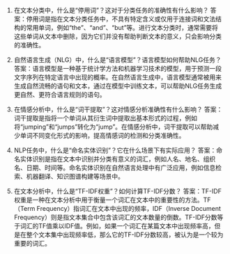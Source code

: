 1. 在文本分类中，什么是“停用词”？这对于分类任务的准确性有什么影响？
答案：停用词是指在文本分类任务中，不具有特定含义或仅用于连接词和文法结构的常用单词，例如“the”、“and”、“but”等。进行文本分类时，通常需要将这些单词从文本中删除，因为它们并没有帮助判断文本的意义，只会影响分类的准确性。

2. 自然语言生成（NLG）中，什么是“语言模型”？语言模型如何帮助NLG任务？
答案：语言模型是一种基于统计学方法和机器学习技术的模型，用于预测一段文字序列在特定语言中出现的概率。在自然语言生成中，语言模型通常被用来生成自然流畅的语句和文本，通过在模型中训练文本，可以帮助NLG任务生成更自然、更符合语言规则的语句。

3. 在情感分析中，什么是“词干提取”？这对情感分析准确性有什么影响？
答案：词干提取是指将一个单词从其衍生词中提取出基本形式的过程，例如将“jumping”和“jumps”转化为“jump”。在情感分析中，词干提取可以帮助减少单词不同变化形式的影响，提高情感词的检测和分类准确性。

4. NLP任务中，什么是“命名实体识别”？它在什么场景下有实际应用？
答案：命名实体识别是指在文本中识别并分类有意义的词汇，例如人名、地名、组织名、日期、时间等。命名实体识别在自然语言处理中有广泛应用，例如信息检索、机器翻译、知识图谱构建等场景中。

5. 在文本分析中，什么是“TF-IDF权重”？如何计算TF-IDF分数？
答案：TF-IDF权重是一种在文本分析中用于衡量一个词汇在文本中的重要性的方法。TF（Term Frequency）指词汇在文本中出现的频率，IDF（Inverse Document Frequency）则是指文本集合中包含该词汇的文本数量的倒数。TF-IDF分数等于词汇的TF值乘以IDF值。例如，如果一个词汇在某篇文本中出现频率高，但是在整个文本集中出现频率低，那么它的TF-IDF分数较高，被认为是一个较为重要的词汇。